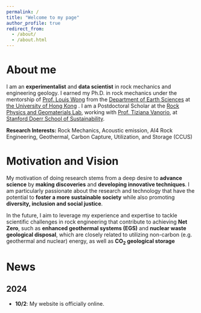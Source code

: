 ```yaml
---
permalink: /
title: "Welcome to my page"
author_profile: true
redirect_from: 
  - /about/
  - /about.html
---
```

# About me
I am an **experimentalist** and **data scientist** in rock mechanics and engineering geology. I earned my Ph.D. in rock mechanics under the mentorship of [Prof. Louis Wong](https://www.earthsciences.hku.hk/people/academic_staff/77/?back=af3a6f1ace1fc32210286eb66ab8ef53) from the [Department of Earth Sciences](https://www.earthsciences.hku.hk/) at [the University of Hong Kong](https://www.hku.hk/) . I am a Postdoctoral Scholar at the [Rock Physics and Geomaterials Lab](https://rgl.stanford.edu/), working with [Prof. Tiziana Vanorio](https://profiles.stanford.edu/tiziana-vanorio?releaseVersion=10.8.0), at [Stanford Doerr School of Sustainability](https://sustainability.stanford.edu/).

**Research Interests:** Rock Mechanics, Acoustic emission, AI4 Rock Engineering, Geothermal, Carbon Capture, Utilization, and Storage (CCUS)

# Motivation and Vision
My motivation of doing research stems from a deep desire to **advance science** by **making discoveries** and **developing innovative techniques**. I am particularly passionate about the research and technology that have the potential to **foster a more sustainable society** while also promoting **diversity, inclusion and social justice**.

In the future, I aim to leverage my experience and expertise to tackle scientific challenges in rock engineering that contribute to achieving **Net Zero**, such as **enhanced geothermal systems (EGS)** and **nuclear waste geological disposal**, which are closely related to utilizing non-carbon (e.g. geothermal and nuclear) energy, as well as **CO<sub>2</sub> geological storage**

# News
## 2024
  - **10/2**:
    My website is officially online.

